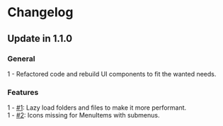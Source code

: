 # Changelog

## Update in 1.1.0

### General
1 - Refactored code and rebuild UI components to fit the wanted needs.  

### Features
1 - [#1](https://github.com/Chris2011/netbeans-breadcrumb-explorer/issues/1): Lazy load folders and files to make it more performant.  
1 - [#2](https://github.com/Chris2011/netbeans-breadcrumb-explorer/issues/2): Icons missing for MenuItems with submenus.  